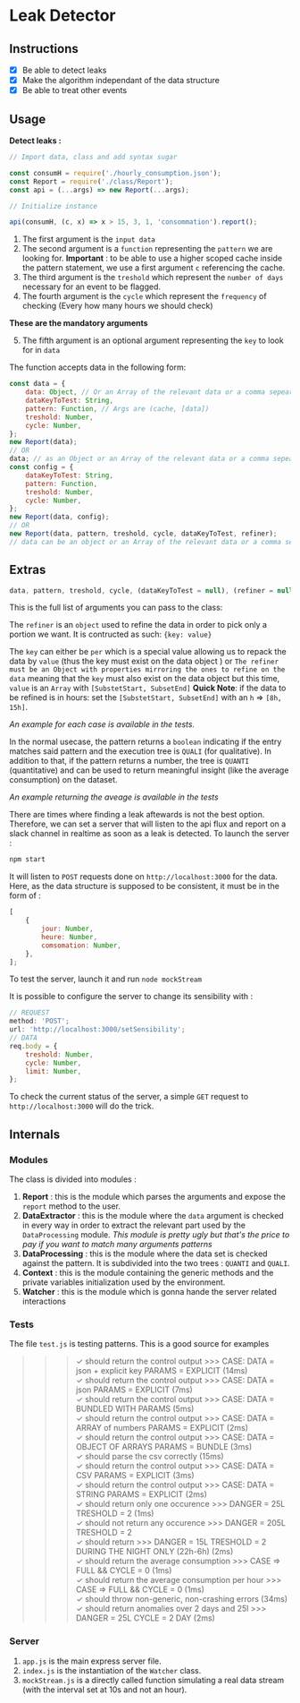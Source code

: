 # Leak Detector

## Instructions

-   [x] Be able to detect leaks
-   [x] Make the algorithm independant of the data structure
-   [x] Be able to treat other events

## Usage

**Detect leaks :**

```js
// Import data, class and add syntax sugar

const consumH = require('./hourly_consumption.json');
const Report = require('./class/Report');
const api = (...args) => new Report(...args);

// Initialize instance

api(consumH, (c, x) => x > 15, 3, 1, 'consommation').report();
```

1.  The first argument is the `input data`
2.  The second argument is a `function` representing the `pattern` we are looking for. **Important** : to be able to use a higher scoped cache inside the pattern statement, we use a first argument `c` referencing the cache.
3.  The third argument is the `treshold` which represent the `number of days` necessary for an event to be flagged.
4.  The fourth argument is the `cycle` which represent the `frequency` of checking (Every how many hours we should check)

**These are the mandatory arguments**

5.  The fifth argument is an optional argument representing the `key` to look for in `data`

The function accepts data in the following form:

```js
const data = {
    data: Object, // Or an Array of the relevant data or a comma sepearted string of the values
    dataKeyToTest: String,
    pattern: Function, // Args are (cache, [data])
    treshold: Number,
    cycle: Number,
};
new Report(data);
// OR
data; // as an Object or an Array of the relevant data or a comma sepearted string of the values;
const config = {
    dataKeyToTest: String,
    pattern: Function,
    treshold: Number,
    cycle: Number,
};
new Report(data, config);
// OR
new Report(data, pattern, treshold, cycle, dataKeyToTest, refiner);
// data can be an object or an Array of the relevant data or a comma sepearted string of the values
```

## Extras

```js
data, pattern, treshold, cycle, (dataKeyToTest = null), (refiner = null), (subset = null);
```

This is the full list of arguments you can pass to the class:

The `refiner` is an `object` used to refine the data in order to pick only a portion we want. It is contructed as such: `{key: value}`

The `key` can either be `per` which is a special value allowing us to repack the data by `value` (thus the key must exist on the data object ) or `The refiner must be an Object with properties mirroring the ones to refine on the data` meaning that the `key` must also exist on the data object but this time, `value` is an `Array` with `[SubstetStart, SubsetEnd]`
**Quick Note**: if the data to be refined is in hours: set the `[SubstetStart, SubsetEnd]` with an `h` => `[8h, 15h]`.

_An example for each case is available in the tests._

In the normal usecase, the pattern returns a `boolean` indicating if the entry matches said pattern and the execution tree is `QUALI` (for qualitative). In addition to that, if the pattern returns a number, the tree is `QUANTI` (quantitative) and can be used to return meaningful insight (like the average consumption) on the dataset.

_An example returning the aveage is available in the tests_

There are times where finding a leak aftewards is not the best option. Therefore, we can set a server that will listen to the api flux and report on a slack channel in realtime as soon as a leak is detected.
To launch the server :

```bash
npm start
```

It will listen to `POST` requests done on `http://localhost:3000` for the data. Here, as the data structure is supposed to be consistent, it must be in the form of :

```js
[
    {
        jour: Number,
        heure: Number,
        comsomation: Number,
    },
];
```

To test the server, launch it and run `node mockStream`

It is possible to configure the server to change its sensibility with :

```js
// REQUEST
method: 'POST';
url: 'http://localhost:3000/setSensibility';
// DATA
req.body = {
    treshold: Number,
    cycle: Number,
    limit: Number,
};
```

To check the current status of the server, a simple `GET` request to `http://localhost:3000` will do the trick.

## Internals

### Modules

The class is divided into modules :

1.  **Report** : this is the module which parses the arguments and expose the `report` method to the user.
2.  **DataExtractor** : this is the module where the `data` argument is checked in every way in order to extract the relevant part used by the `DataProcessing` module. _This module is pretty ugly but that's the price to pay if you want to match many arguments patterns_
3.  **DataProcessing** : this is the module where the data set is checked against the pattern. It is subdivided into the two trees : `QUANTI` and `QUALI`.
4.  **Context** : this is the module containing the generic methods and the private variables initialization used by the environment.
5.  **Watcher** : this is the module which is gonna hande the server related interactions

### Tests

The file `test.js` is testing patterns. This is a good source for examples

>>>    ✓ should return the control output >>> CASE: DATA = json + explicit key PARAMS = EXPLICIT (14ms)                                          
    ✓ should return the control output >>> CASE: DATA = json PARAMS = EXPLICIT (7ms)                                                          
    ✓ should return the control output >>> CASE: DATA = BUNDLED WITH PARAMS (5ms)                                                             
    ✓ should return the control output >>> CASE: DATA = ARRAY of numbers PARAMS = EXPLICIT (2ms)                                              
    ✓ should return the control output >>> CASE: DATA = OBJECT OF ARRAYS PARAMS = BUNDLE  (3ms)                                               
    ✓ should parse the csv correctly (15ms)                                                                                                   
    ✓ should return the control output >>> CASE: DATA = CSV PARAMS = EXPLICIT (3ms)                                                           
    ✓ should return the control output >>> CASE: DATA = STRING PARAMS = EXPLICIT (2ms)                                                        
    ✓ should return only one occurence >>> DANGER = 25L  TRESHOLD = 2 (1ms)                                                                   
    ✓ should not return any occurence >>> DANGER = 205L  TRESHOLD = 2                                                                         
    ✓ should return >>> DANGER = 15L  TRESHOLD = 2 DURING THE NIGHT ONLY (22h-6h) (2ms)                                                       
    ✓ should return the average consumption >>> CASE => FULL && CYCLE = 0 (1ms)                                                               
    ✓ should return the average consumption per hour >>> CASE => FULL && CYCLE = 0 (1ms)                                                      
    ✓ should throw non-generic, non-crashing errors (34ms)                                                                                    
    ✓ should return anomalies over 2 days and 25l >>> DANGER = 25L  CYCLE = 2 DAY (2ms) 

### Server

1.  `app.js` is the main express server file.
2.  `index.js` is the instantiation of the `Watcher` class.
3.  `mockStream.js` is a directly called function simulating a real data stream (with the interval set at 10s and not an hour).
